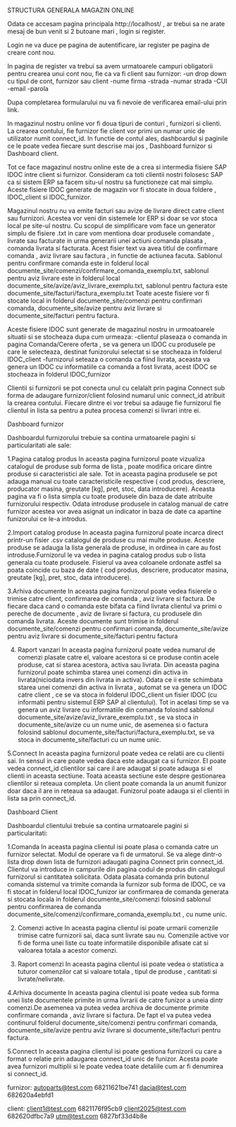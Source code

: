 STRUCTURA GENERALA MAGAZIN ONLINE

Odata ce accesam pagina principala http://localhost/ , ar trebui sa ne arate mesaj de bun venit si 2 butoane mari , login si register.

Login ne va duce pe pagina de autentificare, iar register pe pagina de creare cont nou.

In pagina de register va trebui sa avem urmatoarele campuri obligatorii pentru crearea unui cont nou, fie ca va fi client sau furnizor:
-un drop down cu tipul de cont, furnizor sau client
-nume firma
-strada
-numar strada
-CUI
-email
-parola

Dupa completarea formularului nu va fi nevoie de verificarea email-ului prin link.

In magazinul nostru online vor fi doua tipuri de conturi , furnizori si clienti. La crearea contului, fie furnizor fie client vor primi un numar unic de utilizator numit connect_id.
In functie de contul ales, dashboardul si paginile ce le poate vedea fiecare sunt descrise mai jos , Dashboard furnizor si Dashboard client.

Tot ce face magazinul nostru online este de a crea si intermedia fisiere SAP IDOC intre client si furnizor. Consideram ca toti clientii nostri folosesc SAP ca si sistem ERP sa facem situ-ul nostru sa functioneze cat mai simplu. Aceste fisiere IDOC generate de magazin vor fi stocate in doua foldere , IDOC_client si IDOC_furnizor.

Magazinul nostru nu va emite facturi sau avize de livrare direct catre client sau furnizori. Acestea vor veni din sistemele lor ERP si doar se vor stoca local pe site-ul nostru. Cu scopul de simplificare vom face un generator simplu de fisiere .txt in care vom mentiona doar produsele comandate , livrate sau facturate in urma generarii unei actiuni comanda plasata , comanda livrata si facturata.
Acest fisier text va avea titlul de confirmare comanda , aviz livrare sau factura , in functie de actiunea facuta. Sablonul pentru confirmare comanda este in folderul local documente_site/comenzi/confirmare_comanda_exemplu.txt, sablonul pentru aviz livrare este in folderul local documente_site/avize/aviz_livrare_exemplu.txt, sablonul pentru factura este documente_site/facturi/factura_exemplu.txt
Toate aceste fisiere vor fi stocate local in folderul documente_site/comenzi pentru confirmari comanda, documente_site/avize pentru aviz livrare si documente_site/facturi pentru factura.

Aceste fisiere IDOC sunt generate de magazinul nostru in urmoatoarele situatii si se stocheaza dupa cum urmeaza:
-clientul plaseaza o comanda in pagina Comanda/Cerere oferta , se va genera un IDOC cu produsele pe care le selecteaza, destinat funizorului selectat si se stocheaza in folderul IDOC_client
-furnizorul seteaza o comanda ca fiind livrata, aceasta va genera un IDOC cu informatiile ca comanda a fost livrata, acest IDOC se stocheaza in folderul IDOC_furnizor

Clientii si furnizorii se pot conecta unul cu celalalt prin pagina Connect sub forma de adaugare furnizor/client folosind numarul unic connect_id atribuit la crearea contului. Fiecare dintre ei vor trebui sa adauge fie furnizorul fie clientul in lista sa pentru a putea procesa comenzi si livrari intre ei.

Dashboard furnizor

Dashboardul furnizorului trebuie sa contina urmatoarele pagini si particularitati ale sale:

1.Pagina catalog produs
In aceasta pagina furnizorul poate vizualiza catalogul de produse sub forma de lista , poate modifica oricare dintre produse si caracteristici ale sale. Tot in aceasta pagina produsele se pot adauga manual cu toate caracteristicile respective ( cod produs, descriere, producator masina, greutate [kg], pret, stoc, data introducere). Aceasta pagina va fi o lista simpla cu toate produsele din baza de date atribuite furnizorului respectiv.
Odata introduse produsele in catalog manual de catre furnizor acestea vor avea asignat un indicator in baza de date ca apartine funizorului ce le-a introdus.

2.Import catalog produse
In aceasta pagina furnizorul poate incarca direct printr-un fisier .csv catalogul de produse cu mai multe produse. Aceste produse se adauga la lista generala de produse, in ordinea in care au fost introduse.Furnizorul le va vedea in pagina catalog produs sub o lista generala cu toate produsele. Fisierul va avea coloanele ordonate astfel sa poata coincide cu baza de date ( cod produs, descriere, producator masina, greutate [kg], pret, stoc, data introducere).

3.Arhiva documente
In aceasta pagina furnizorul poate vedea fisierele o trimise catre client, confirmarea de comanda , aviz livrare si factura. De fiecare daca cand o comanda este bifata ca fiind livrata clientul va primi o pereche de documente , aviz de livrare si factura, cu produsele din comanda livrata. Aceste documente sunt trimise in folderul documente_site/comenzi pentru confirmari comanda, documente_site/avize pentru aviz livrare si documente_site/facturi pentru factura

4. Raport vanzari
In aceasta pagina furnizorul poate vedea numarul de comenzi plasate catre el, valoare acestora si ce produse contin acele produse, cat si starea acestora, activa sau livrata.
Din aceasta pagina furnizorul poate schimba starea unei comenzi din activa in livrata(niciodata invers din livrata in activa). Odata ce ii este schimbata starea unei comenzi din activa in livrata , automat se va genera un IDOC catre client , ce se va stoca in folderul IDOC_client un fisier IDOC (cu informatii pentru sistemul ERP SAP al clientului). Tot in acelasi timp se va genera un aviz livrare cu informatiile din comanda folosind sablonul documente_site/avize/aviz_livrare_exemplu.txt , se va stoca in documente_site/avize cu un nume unic, de asemenea si o factura folosind sablonul documente_site/facturi/factura_exemplu.txt, se va stoca in documente_site/facturi cu un nume unic.


5.Connect
In aceasta pagina furnizorul poate vedea ce relatii are cu clientii sai. In sensul in care poate vedea daca este adaugat ca si furnizor. El poate vedea connect_id clientilor sai care il are adaugat si poate adauga si el clienti in aceasta sectiune. Toata aceasta sectiune este despre gestionarea clientilor si reteaua completa. Un client poate comanda la un anumit funizor doar daca il are in reteaua sa adaugat.
Funizorul poate adauga si el clientii in lista sa prin connect_id.

Dashboard Client

Dashboardul clientului trebuie sa contina urmatoarele pagini si particularitati:

1.Comanda
In aceasta pagina clientul isi poate plasa o comanda catre un furnizor selectat. Modul de operare va fi de urmatorul. Se va alege dintr-o lista drop down lista de furnizori adaugati pagina Connect prin connect_id. Clientul va introduce in campurile din pagina codul de produs din catalogul furnizorul si cantitatea solicitata. Odata plasata comanda prin butonul comanda sistemul va trimite comanda la furnizor sub forma de IDOC, ce va fi stocat in folderul local IDOC_funizor iar confirmarea de comanda generata si stocata locala in folderul documente_site/comenzi folosind sablonul pentru confirmarea de comanda documente_site/comenzi/confirmare_comanda_exemplu.txt , cu nume unic.

2. Comenzi active
In aceasta pagina clientul isi poate urmarii comenzile trimise catre furnizorii sai, daca sunt livrate sau nu. Comenzile active vor fi de forma unei liste cu toate informatiile disponibile afisate cat si valoarea totala a acestor comenzi.

3. Raport comenzi
In aceasta pagina clientul isi poate vedea o statistica a tuturor comenzilor cat si valoare totala , tipul de produse , cantitati si livrate/nelivrate.

4.Arhiva documente
In aceasta pagina clientul isi poate vedea sub forma unei liste documentele primite in urma livrarii de catre funizor a uneia dintr comenzi.De asemenea va putea vedea archiva de documente primite confirmare comanda , aviz livrare si factura. De fapt el va putea vedea continurul folderul documente_site/comenzi pentru confirmari comanda, documente_site/avize pentru aviz livrare si documente_site/facturi pentru factura.

5.Connect
In aceasta pagina clientul isi poate gestiona furnizorii cu care a format o relatie prin adaugarea connect_id unic de funizor. Acesta poate avea furnizori multiplii si le poate vedea toate detaliile cum ar fi denumirea si connect_id.


furnizor:
autoparts@test.com 68211621be741
dacia@test.com 682620a4ebfd1

client:
client1@test.com  6821176f95cb9
client2025@test.com 682620dfbc7a9
utm@test.com 6827bf33d4b8e